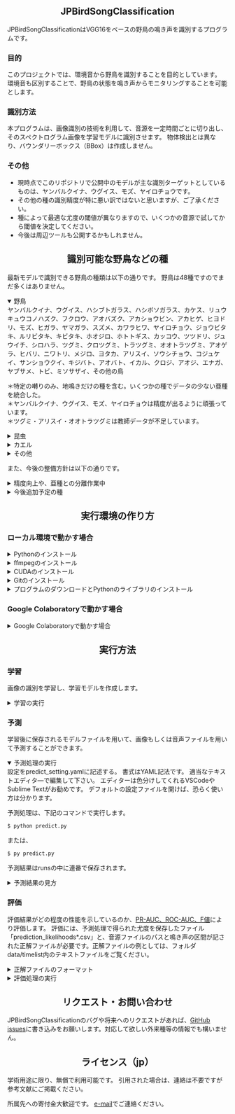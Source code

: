 ## <div align="center">JPBirdSongClassification</div>
JPBirdSongClassificationはVGG16をベースの野鳥の鳴き声を識別するプログラムです。

### 目的
このプロジェクトでは、環境音から野鳥を識別することを目的としています。
環境音も区別することで、野鳥の状態を鳴き声からモニタリングすることを可能とします。

### 識別方法
本プログラムは、画像識別の技術を利用して、音源を一定時間ごとに切り出し、そのスペクトログラム画像を学習モデルに識別させます。
物体検出とは異なり、バウンダリーボックス（BBox）は作成しません。

### その他
- 現時点でこのリポジトリで公開中のモデルが主な識別ターゲットとしているものは、ヤンバルクイナ、ウグイス、モズ、ヤイロチョウです。
- その他の種の識別精度が特に悪い訳ではないと思いますが、ご了承ください。
- 種によって最適な尤度の閾値が異なりますので、いくつかの音源で試してから閾値を決定してください。
- 今後は周辺ツールも公開するかもしれません。


## <div align="center">識別可能な野鳥などの種</div>
最新モデルで識別できる野鳥の種類は以下の通りです。
野鳥は48種ですのでまだ多くはありません。  

<details open>
<summary>野鳥</summary>
ヤンバルクイナ、ウグイス、ハシブトガラス、ハシボソガラス、カケス、リュウキュウコノハズク、フクロウ、アオバズク、アカショウビン、アカヒゲ、ヒヨドリ、モズ、ヒガラ、ヤマガラ、スズメ、カワラヒワ、ヤイロチョウ、ジョウビタキ、ルリビタキ、キビタキ、ホオジロ、ホトトギス、カッコウ、ツツドリ、ジュウイチ、シロハラ、ツグミ、クロツグミ、トラツグミ、オオトラツグミ、アオゲラ、ヒバリ、ニワトリ、メジロ、ヨタカ、アリスイ、ソウシチョウ、コジュケイ、サンショウクイ、キジバト、アオバト、イカル、クロジ、アオジ、エナガ、ヤブサメ、トビ、ミソサザイ、その他の鳥  
  
＊特定の囀りのみ、地鳴きだけの種を含む。いくつかの種でデータの少ない亜種を統合した。  
＊ヤンバルクイナ、ウグイス、モズ、ヤイロチョウは精度が出るように頑張っています。  
＊ツグミ・アリスイ・オオトラツグミは教師データが不足しています。  
</details>

<details>
<summary>昆虫</summary>
リュウキュウサワマツムシ、マダラコオロギ、ケラ、リュウキュウカネタタキ、タンボオカメコオロギ？、クチキコオロギ、エンマコオロギ、カマドコオロギ、ヤチスズ、タイワンウマオイ、タイワンクツワムシ、ネッタイシバスズ？、ヒメギス、キンヒバリ、オオシマゼミ、クロイワツクツク、ニイニイゼミ、クマゼミ、ヒグラシ、アブラゼミ、リュウキュウアブラゼミ、ヒメハルゼミ、ツクツクボウシ、その他沖縄の虫4種、その他の虫  
</details>

<details>
<summary>カエル</summary>
ニホンアマガエル、ヌマガエル、アオガエル系、カジカガエル、リュウキュウカジカガエル、イシカワガエル、その他のカエル  
</details>

<details>
<summary>その他</summary>
ニホンジカ、ネコ、オヒキコウモリ、アマミノクロウサギ、人の声、車の各種音、救急車、踏切、雨、風、小枝の折れる音、エアコンの室外機、小川、静寂、金属製の門扉、換気扇、航空機、テーピングの音、電子音、マイクノイズ、放電音、音楽  
  
＊音楽は2023-12-14モデルのみ  
＊アマミノクロウサギは教師データが不足しています。  
</details>


また、今後の整備方針は以下の通りです。

<details>
<summary>精度向上や、亜種との分離作業中</summary>
オオトラツグミ、アマミノクロウサギ  
サンショウクイ、リュウキュウサンショウクイ  
ツグミ、クロツグミ  
アオバズク  
トビ  
カワラヒワ  
クロジs・アオジs,c  
カッコウ  
アリスイ  
アカヒゲ、リュウキュウキビタキ、ズアカアオバト、ルリカケス  
</details>


<details>
<summary>今後追加予定の種</summary>
ムクドリ、セキレイ類  
シジュウカラ、オオルリ、センダイムシクイ、イカルチドリ、カシラダカ、コゲラ、オオアカゲラ  
ガビチョウ  
ツバメ類  
バン、オオバン、ヒクイナ、カイツブリ、ヒドリガモ、カルガモ、マガモ、コガモ、オナガガモ、カワセミ  
オオヨシキリ、セッカ  
サシバ、ノグチゲラ、リュウキュウオオコノハズク、カラスバト、シロガシラ  
</details>





## <div align="center">実行環境の作り方</div>
### ローカル環境で動かす場合
<details>
<summary>Pythonのインストール</summary>
https://www.python.org/  
からPython Python 3.10をインストールします。
（TensorflowはPython 3.10で動く。ただし、3.11以上は未対応なので注意。）
just meモードが良いでしょう。
</details>
  

<details>
<summary>ffmpegのインストール</summary>
下記の記事を参考に、ffmpegをインストールしてください。
なお、Ubutntuではaptコマンドでインストール可能です。  

参考記事：  
https://torisky.com/ffmpeg%E3%81%AE%E3%83%80%E3%82%A6%E3%83%B3%E3%83%AD%E3%83%BC%E3%83%89%E3%81%A8%E4%BD%BF%E3%81%84%E6%96%B9%EF%BC%882021%E5%B9%B41%E6%9C%88%EF%BC%89/
</details>


<details>
<summary>CUDAのインストール</summary>
NVIDIA社製のGPUを搭載したマシンでは、GPUを学習と予測に利用可能です。
計算にGPUを利用するには、CUDA toolkitと、cuDNNが必要です。
下記の記事を参考に、CUDA toolkitとcuDNNをインストールしてください。
（注意：たまに、CUDAに対応していないGPUボードがあります）  

参考記事：  
https://qiita.com/8128/items/2e884998cd1193f73e2f

なお、インストールできるバージョンにはtensorflowにより制限ががあります。
TensorFlow公式ページのGPU対応に関するソフトウェア要件に合致するバージョンを選択してください。
WindowsでGPUを使うには、Tensorflow 2.10までとなります。
（Windows上でWSLを使ってUbuntuを動かして、その上で最新のTensorflowを使うこともできますが、動作速度が遅いのでお勧めできません）  

TensorFlowのソフトウェア要件：  
https://www.tensorflow.org/install/gpu?hl=ja
</details>


<details>
<summary>Gitのインストール</summary>
Gitはバージョン管理ツールの一種です。下記のサイトからダウンロードして、インストールしてください。
基本的に設定はいじらなくても大丈夫です。

https://git-scm.com/
</details>


<details>
<summary>プログラムのダウンロードとPythonのライブラリのインストール</summary>
GitHubのCodeボタンから選べる「Download ZIP」でもプログラムをダウンロードはできますが、モデルファイルが入っていません。
モデルファイルのサイズが大きく、LFSという別の管理になっているためです。
下記のコマンドで、完全なダウンロード～Pythonへのライブラリのインストールができます。

```bash
$ git clone https://github.com/KatsuhiroMorishita/JPBirdSongClassification.git
$ cd JPBirdSongClassification
$ pip install -r requirements.txt  
```

ただし、Windows環境でPythonにパスが通っていない場合は、下記のように実行せねばなりません。
```bash 
$ py -m pip install -r requirements.txt  
```

なお、requirements.txtにはPythonに必要なライブラリが記載されています。このファイル内でtensorflowのバージョンに2.10を指定していますが、これは素のWindows用の設定です。WindowsでもWSLを使って動かす場合や、UbuntuやMacOS上で動かす場合はこの制限を外しても大丈夫です。ただし、GPUを使う場合は、インストールするtensorflowのバージョンとCUDAのバージョンに整合性が必要ですのでご注意ください。  
</details>



### Google Colaboratoryで動かす場合
<details>
<summary>Google Colaboratoryで動かす場合</summary>
Googleアカウントをお持ちであれば、Google Colaboratoryで動かすことも可能です。
Googleアカウントにログインした状態でColaboratoryの新規ノートブックを作成してください。

参考：  
https://atmarkit.itmedia.co.jp/ait/articles/1812/10/news145.html

ノートブックを作成した後、セルに以下のコマンドを入力して実行します。
これでColaboratory上のカレントディレクトリにプログラムがダウンロードされます。
```bash
$ !git clone https://github.com/KatsuhiroMorishita/JPBirdSongClassification.git
```

後はローカルと同様に実行できます。
ただし、コマンドの先頭にエクスクラメーション・マーク「!」が必要です。

</details>


## <div align="center">実行方法</div>
### 学習
画像の識別を学習し、学習モデルを作成します。

<details>
<summary>学習の実行</summary>
設定をtrain_setting.yamlに記述する。
記法は予測の設定と同様です。  

学習処理は、下記のコマンドで実行します。  
```bash
$ python train.py  
```

または、  
```bash
$ py train.py  
```

学習結果は./run/train\*として連番で保存されます。
</details>

### 予測
学習後に保存されるモデルファイルを用いて、画像もしくは音声ファイルを用いて予測することができます。

<details open>
<summary>予測処理の実行</summary>
設定をpredict_setting.yamlに記述する。
書式はYAML記法です。
適当なテキストエディタ―で編集して下さい。
エディターは色分けしてくれるVSCodeやSublime Textがお勧めです。
デフォルトの設定ファイルを開けば、恐らく使い方は分かります。

予測処理は、下記のコマンドで実行します。  
```bash
$ python predict.py  
```

または、  
```bash
$ py predict.py  
```

予測結果はrunsの中に連番で保存されます。
</details>


<details>
<summary>予測結果の見方</summary>
予測結果は、2つのファイルに分けて保存されます。
「prediction_likelihoods*.csv」は一定時間ごとの尤度を記録しており、もう1つの「prediction_result*.csv」は一定時間ごとの識別結果を記録しています。
「prediction_result*.csv」の識別結果は、設定ファイルで指定した尤度以上の種の名前が記載されています。
Excelで開くと、左から音源のパス、切り出し開始時間\[秒\]、切り出し幅\[秒\]、尤度もしくは種名、の順で並んでいます。


表 「prediction_likelihoods\*.csv」の例

| fname |   s  |  w   | class0 | class1 |
| ----  | ---- | ---- | ----   |   ---- |
|  ファイルのパス1  |  0  |  5  | 0.1 | 0.5 |
|  ファイルのパス2  |  5  |  5  | 0.2 | 0.3 |
|  ファイルのパス3  | 10  |  5  | 0.7 | 0.1 |

表 「prediction_result\*.csv」の例

| fname |   s  |  w   | class0 | class1 |
| ----  | ---- | ---- | ----   |   ---- |
|  ファイルのパス1  |  0  |  5  | ND     |        |
|  ファイルのパス2  |  5  |  5  | uguisu |        |
|  ファイルのパス3  | 10  |  5  | uguisu | karasu |

</details>



### 評価
評価結果がどの程度の性能を示しているのか、[PR-AUC、ROC-AUC、F値](https://tech.ledge.co.jp/entry/metrics)により評価します。
評価には、予測処理で得られた尤度を保存したファイル「prediction_likelihoods\*.csv」と、音源ファイルのパスと鳴き声の区間が記された正解ファイルが必要です。正解ファイルの例としては、フォルダdata/timelist内のテキストファイルをご覧ください。

<details>
<summary>正解ファイルのフォーマット</summary>  

```  
# 音源ファイルのパス,鳴き声が始まる時間（秒）,鳴き声の時間幅（秒）,以降繰り返し・・・
yanbal.wav,103.0,48.9,158.0,12.8,183.2,61.3
```
</details>

<details>
<summary>評価処理の実行</summary>
設定をevaluate_setting.yamlに記述する。
記法は予測の設定と同様です。


学習処理は、下記のコマンドで実行します。  
```bash
$ python evaluate.py  
```

または、  
```bash
$ py evaluate.py  
```

処理結果は./runs/evaluate\*に保存されます。

</details>

</details>


## <div align="center">リクエスト・お問い合わせ</div>
JPBirdSongClassificationのバグや将来へのリクエストがあれば、[GitHub issues](https://github.com/KatsuhiroMorishita/JPBirdSongClassification/issues)に書き込みをお願いします。対応して欲しい外来種等の情報でも構いません。  


## <div align="center">ライセンス（jp）</div>
学術用途に限り、無償で利用可能です。
引用された場合は、連絡は不要ですが参考文献にご掲載ください。

所属先への寄付金大歓迎です。
[e-mail](morimori.ynct@gmail.com)でご連絡ください。
